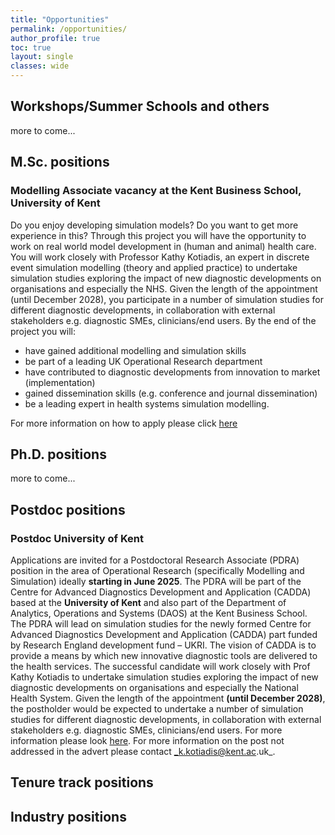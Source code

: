 ```yaml
---
title: "Opportunities"
permalink: /opportunities/
author_profile: true
toc: true
layout: single
classes: wide
---
```


## Workshops/Summer Schools and others
more to come...

## M.Sc. positions

### Modelling Associate vacancy at the Kent Business School, University of Kent 

Do you enjoy developing simulation models? Do you want to get more experience in this?
Through this project you will have the opportunity to work on real world model development in (human and animal) health care. You will work closely with Professor Kathy Kotiadis, an expert in discrete event simulation modelling (theory and applied practice) to undertake simulation studies exploring the impact of new diagnostic developments on organisations and especially the NHS. Given the length of the appointment (until December 2028), you participate in a number of simulation studies for different diagnostic developments, in collaboration with external stakeholders e.g. diagnostic SMEs, clinicians/end users.  By the end of the project you will:

* have gained additional modelling and simulation skills 
* be part of a leading UK Operational Research department 
* have contributed to diagnostic developments from innovation to market (implementation)
* gained dissemination skills (e.g. conference and journal dissemination)
* be a leading expert in health systems simulation modelling.

For more information on how to apply please click [here](https://jobs.kent.ac.uk/Vacancy.aspx?ref=KBS-212-25-R2)

## Ph.D. positions
more to come...

## Postdoc positions

### Postdoc University of Kent
Applications are invited for a Postdoctoral Research Associate (PDRA) position in the area of Operational Research  (specifically Modelling and Simulation) ideally __starting in June 2025__. The PDRA will be part of the Centre for Advanced Diagnostics Development and Application (CADDA) based at the __University of Kent__ and also part of the Department of Analytics, Operations and Systems (DAOS) at the Kent Business School.
The PDRA will lead on simulation studies for the newly formed Centre for Advanced Diagnostics Development and Application (CADDA) part funded by Research England development fund – UKRI. The vision of CADDA is to provide a means by which new innovative diagnostic tools are delivered to the health services.
The successful candidate will work closely with Prof Kathy Kotiadis to undertake simulation studies exploring the impact of new diagnostic developments on organisations and especially the National Health System.
Given the length of the appointment __(until December 2028)__, the postholder would be expected to undertake a number of simulation studies for different diagnostic developments, in collaboration with external stakeholders e.g. diagnostic SMEs, clinicians/end users.
For more information please look [here](https://jobs.kent.ac.uk/vacancy.aspx?ref=KBS-212-25-R).
For more information on the post not addressed in the advert please contact _k.kotiadis@kent.ac.uk_.

## Tenure track positions


   
## Industry positions

